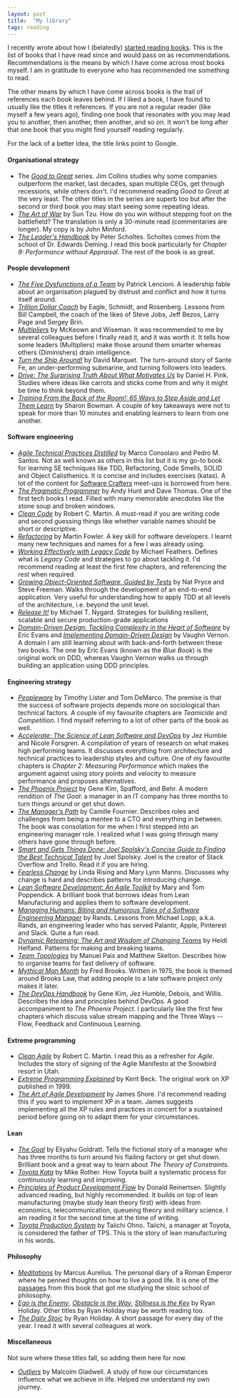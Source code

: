 ```yaml
---
layout: post
title:  "My library"
tags: reading
---
```

I recently wrote about how I (belatedly) [started reading books](https://lamak-qaizar.github.io/2023/01/04/how-i-started-reading-books.html).
This is the list of books that I have read since and would pass on as recommendations.
Recommendations is the means by which I have come across most books myself.
I am in gratitude to everyone who has recommended me something to read.

The other means by which I have come across books is the trail 
of references each book leaves behind.
If I liked a book, I have found to usually like the titles it references.
If you are not a regular reader (like myself a few years ago),
finding one book that resonates with you may lead you to another,
then another, then another, and so on.
It won't be long after that one book that you might find yourself reading regularly.

For the lack of a better idea, the title links point to Google.

#### Organisational strategy
- The _[Good to Great](https://www.google.com/search?q=good+to+great+by+jim+collins)_ series. Jim Collins studies why some companies outperform the market, last decades, span multiple CEOs, get through recessions, while others don't. I'd recommend reading _Good to Great_ at the very least. The other titles in the series are superb too but after the second or third book you may start seeing some repeating ideas.
- _[The Art of War](https://www.google.com/search?q=the+art+of+war)_ by Sun Tzu. How do you win without stepping foot on the battlefield? The translation is only a 30-minute read (commentaries are longer). My copy is by John Minford.
- _[The Leader's Handbook](https://www.google.com/search?q=the+leaders+handbook)_ by Peter Scholtes. Scholtes comes from the school of Dr. Edwards Deming. I read this book particularly for _Chapter 9: Performance without Appraisal_. The rest of the book is as great.

#### People development
- _[The Five Dysfunctions of a Team](https://www.google.com/search?q=the+five+dysfunctions+of+a+team)_ by Patrick Lencioni. A leadership fable about an organisation plagued by distrust and conflict and how it turns itself around.
- _[Trillion Dollar Coach](https://www.google.com/search?q=trillion+dollar+coach)_ by Eagle, Schmidt, and Rosenberg. Lessons from Bill Campbell, the coach of the likes of Steve Jobs, Jeff Bezos, Larry Page and Sergey Brin.
- _[Multipliers](https://www.google.com/search?q=multipliers)_ by McKeown and Wiseman. It was recommended to me by several colleagues before I finally read it, and it was worth it. It tells how some leaders (Multipliers) make those around them smarter whereas others (Diminishers) drain intelligence.
- _[Turn the Ship Around!](https://www.google.com/search?q=turn+the+ship+around)_ by David Marquet. The turn-around story of Sante Fe, an under-performing submarine, and turning followers into leaders.
- _[Drive: The Surprising Truth About What Motivates Us](https://www.google.com/search?q=drive+surprising+truth+about+what+motivates+us)_ by Daniel H. Pink. Studies where ideas like carrots and sticks come from and why it might be time to think beyond them.
- _[Training From the Back of the Room!: 65 Ways to Step Aside and Let Them Learn](https://www.google.com/search?q=training+from+the+back+of+the+room)_ by Sharon Bowman. A couple of key takeaways were not to speak for more than 10 minutes and enabling learners to learn from one another. 

#### Software engineering
- _[Agile Technical Practices Distilled](https://www.google.com/search?q=agile+technical+practices+distilled)_ by Marco Consolaro and Pedro M. Santos. Not as well known as others in this list but it is my go-to book for learning SE techniques like TDD, Refactoring, Code Smells, SOLID and Object Calisthenics. It is concise and includes exercises (katas). A lot of the content for [Software Crafters](https://software-crafters-karachi.github.io/past-meetups.html) meet-ups is borrowed from here.
- _[The Pragmatic Programmer](https://www.google.com/search?q=the+pragmatic+programmer)_ by Andy Hunt and Dave Thomas. One of the first tech books I read. Filled with many memorable anecdotes like the stone soup and broken windows.
- _[Clean Code](https://www.google.com/search?q=clean+code)_ by Robert C. Martin. A must-read if you are writing code and second guessing things like whether variable names should be short or descriptive.
- _[Refactoring](https://www.google.com/search?q=refactoring+by+martin+fowler)_ by Martin Fowler. A key skill for software developers. I learnt many new techniques and names for a few I was already using.
- _[Working Effectively with Legacy Code](https://www.google.com/search?q=working+effectively+with+legacy+code)_ by Michael Feathers. Defines what is _Legacy Code_ and strategies to go about tackling it. I'd recommend reading at least the first few chapters, and referencing the rest when required.
- _[Growing Object-Oriented Software, Guided by Tests](https://www.google.com/search?q=growing+object+oriented+software+guided+by+tests)_ by Nat Pryce and Steve Freeman. Walks through the development of an end-to-end application. Very useful for understanding how to apply TDD at all levels of the architecture, i.e. beyond the unit level.
- _[Release It!](https://www.google.com/search?q=release+it!)_ by Michael T. Nygard. Strategies for building resilient, scalable and secure production-grade applications
- _[Domain-Driven Design: Tackling Complexity in the Heart of Software](https://www.google.com/search?q=domain+driven+design+tackling+complexity+in+the+heart+of+software)_ by Eric Evans and _[Implementing Domain-Driven Design](https://www.google.com/search?q=implementing+domain+driven+design)_ by Vaughn Vernon. A domain I am still learning about with back-and-forth between these two books. The one by Eric Evans (known as the _Blue Book_) is the original work on DDD, whereas Vaughn Vernon walks us through building an application using DDD principles.

#### Engineering strategy
- _[Peopleware](https://www.google.com/search?q=peopleware+by+tom+demarco)_ by Timothy Lister and Tom DeMarco. The premise is that the success of software projects depends more on sociological than technical factors. A couple of my favourite chapters are _Teamicide_ and _Competition_. I find myself referring to a lot of other parts of the book as well. 
- _[Accelerate: The Science of Lean Software and DevOps](https://www.google.com/search?q=accelerate+the+science+of+lean+software+and+devops)_ by Jez Humble and Nicole Forsgren. A compilation of years of research on what makes high performing teams. It discusses everything from architecture and technical practices to leadership styles and culture. One of my favourite chapters is _Chapter 2: Measuring Performance_ which makes the argument against using story points and velocity to measure performance and proposes alternatives.
- _[The Phoenix Project](https://www.google.com/search?q=the+phoenix+project)_ by Gene Kim, Spafford, and Behr. A modern rendition of _The Goal_: a manager in an IT company has three months to turn things around or get shut down. 
- _[The Manager's Path](https://www.google.com/search?q=the+managers+path)_ by Camille Fournier. Describes roles and challenges from being a mentee to a CTO and everything in between. The book was consolation for me when I first stepped into an engineering manager role. I realized what I was going through many others have gone through before.
- _[Smart and Gets Things Done: Joel Spolsky's Concise Guide to Finding the Best Technical Talent](https://www.google.com/search?q=smart+and+gets+things+done+by+joel+spolsky)_ by Joel Spolsky. Joel is the creator of Stack Overflow and Trello. Read it if you are hiring.
- _[Fearless Change](https://www.google.com/search?q=fearless+change)_ by Linda Rising and Mary Lynn Manns. Discusses why change is hard and describes patterns for introducing change.
- _[Lean Software Development: An Agile Toolkit](https://www.google.com/search?q=fearless+change)_ by Mary and Tom Poppendick. A brilliant book that borrows ideas from Lean Manufacturing and applies them to software development.
- _[Managing Humans: Biting and Humorous Tales of a Software Engineering Manager](https://www.google.com/search?q=managing+humans+by+rands)_ by Rands. Lessons from Michael Lopp, a.k.a. Rands, an engineering leader who has served Palantir, Apple, Pinterest and Slack. Quite a fun read.
- _[Dynamic Reteaming: The Art and Wisdom of Changing Teams](https://www.google.com/search?q=dynamic+reteaming)_ by Heidi Helfand. Patterns for making and breaking teams.
- _[Team Topologies](https://www.google.com/search?q=team+topologies)_ by Manuel Pais and Matthew Skelton. Describes how to organise teams for fast delivery of software.
- _[Mythical Man Month](https://www.google.com/search?q=mythical+man+month)_ by Fred Brooks. Written in 1975, the book is themed around Brooks Law, that adding people to a late software project only makes it later.
- _[The DevOps Handbook](https://www.google.com/search?q=the+devops+handbook)_ by Gene Kim, Jez Humble, Debois, and Willis. Describes the idea and principles behind DevOps. A good accompaniment to _The Phoenix Project_. I particularly like the first few chapters which discuss value stream mapping and the Three Ways -- Flow, Feedback and Continuous Learning.

#### Extreme programming
- _[Clean Agile](https://www.google.com/search?q=clean+agile)_ by Robert C. Martin. I read this as a refresher for _Agile_. Includes the story of signing of the Agile Manifesto at the Snowbird resort in Utah.
- _[Extreme Programming Explained](https://www.google.com/search?q=extreme+programming+explained)_ by Kent Beck. The original work on XP published in 1999.
- _[The Art of Agile Development](https://www.google.com/search?q=the+art+of+agile+development)_ by James Shore. I'd recommend reading this if you want to implement XP in a team. James suggests implementing all the XP rules and practices in concert for a sustained period before going on to adapt them for your circumstances.

#### Lean
- _[The Goal](https://www.google.com/search?q=the+goal+by+eliyahu+goldratt)_ by Eliyahu Goldratt. Tells the fictional story of a manager who has three months to turn around his flailing factory or get shut down. Brilliant book and a great way to learn about _The Theory of Constraints_.  
- _[Toyota Kata](https://www.google.com/search?q=toyota+kata+by+mike+rother)_ by Mike Rother. How Toyota built a systematic process for continuously learning and improving.
- _[Principles of Product Development Flow](https://www.google.com/search?q=principles+of+product+development+flow)_ by Donald Reinertsen. Slightly advanced reading, but highly recommended. It builds on top of lean manufacturing (maybe study lean theory first) with ideas from economics, telecommunication, queueing theory and military science. I am reading it for the second time at the time of writing.
- _[Toyota Production System](https://www.google.com/search?q=toyota+production+system+by+taiichi+ohno)_ by Taiichi Ohno. Taiichi, a manager at Toyota, is considered the father of TPS. This is the story of lean manufacturing in his words.

#### Philosophy
- _[Meditations](https://www.google.com/search?q=meditations+by+marcus+aurelius)_ by Marcus Aurelius. The personal diary of a Roman Emperor where he penned thoughts on how to live a good life. It is one of the [passages](https://lamak-qaizar.github.io/2022/11/03/when-you-wake-up-in-the-morning.html) from this book that got me studying the stoic school of philosophy.
- _[Ego is the Enemy](https://www.google.com/search?q=ego+is+the+enemy)_, _[Obstacle is the Way](https://www.google.com/search?q=obstacle+is+the+way)_, _[Stillness is the Key](https://www.google.com/search?q=stillness+is+the+key)_ by Ryan Holiday. Other titles by Ryan Holiday may be worth reading too.
- _[The Daily Stoic](https://www.google.com/search?q=the+daily+stoic)_ by Ryan Holiday. A short passage for every day of the year. I read it with several colleagues at work.

#### Miscellaneous
Not sure where these titles fall, so adding them here for now.

- _[Outliers](https://www.google.com/search?q=outliers+by+malcolm+gladwell)_ by Malcolm Gladwell. A study of how our circumstances influence what we achieve in life. Helped me understand my own journey.
